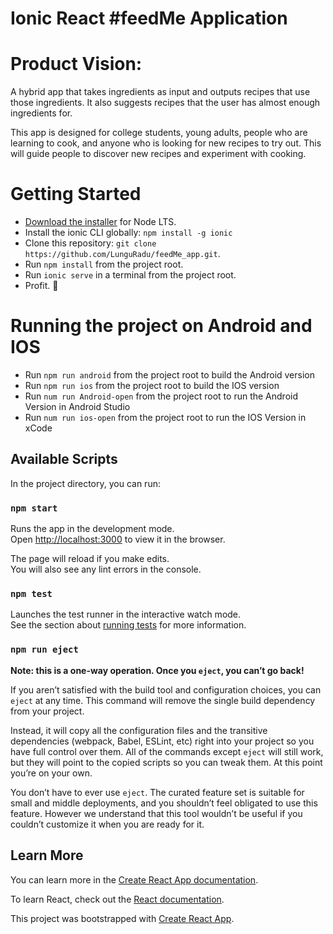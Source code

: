 # Ionic React #feedMe Application

# Product Vision:
A hybrid app that takes ingredients as input and outputs recipes that use those ingredients. It also suggests recipes that the user has almost enough ingredients for.

This app is designed for college students, young adults, people who are learning to cook, and anyone who is looking for new recipes to try out. This will guide people to discover new recipes and experiment with cooking.

# Getting Started 

* [Download the installer](https://nodejs.org/) for Node LTS.
* Install the ionic CLI globally: `npm install -g ionic`
* Clone this repository: `git clone https://github.com/LunguRadu/feedMe_app.git`.
* Run `npm install` from the project root.
* Run `ionic serve` in a terminal from the project root.
* Profit. :tada:

# Running the project on Android and IOS

* Run `npm run android` from the project root to build the Android version
* Run `npm run ios` from the project root to build the IOS version
* Run `num run Android-open` from the project root to run the Android Version in Android Studio
* Run `num run ios-open` from the project root to run the IOS Version in xCode

## Available Scripts

In the project directory, you can run:

### `npm start`

Runs the app in the development mode.<br />
Open [http://localhost:3000](http://localhost:3000) to view it in the browser.

The page will reload if you make edits.<br />
You will also see any lint errors in the console.

### `npm test`

Launches the test runner in the interactive watch mode.<br />
See the section about [running tests](https://facebook.github.io/create-react-app/docs/running-tests) for more information.


### `npm run eject`

**Note: this is a one-way operation. Once you `eject`, you can’t go back!**

If you aren’t satisfied with the build tool and configuration choices, you can `eject` at any time. This command will remove the single build dependency from your project.

Instead, it will copy all the configuration files and the transitive dependencies (webpack, Babel, ESLint, etc) right into your project so you have full control over them. All of the commands except `eject` will still work, but they will point to the copied scripts so you can tweak them. At this point you’re on your own.

You don’t have to ever use `eject`. The curated feature set is suitable for small and middle deployments, and you shouldn’t feel obligated to use this feature. However we understand that this tool wouldn’t be useful if you couldn’t customize it when you are ready for it.

## Learn More

You can learn more in the [Create React App documentation](https://facebook.github.io/create-react-app/docs/getting-started).

To learn React, check out the [React documentation](https://reactjs.org/).


This project was bootstrapped with [Create React App](https://github.com/facebook/create-react-app).
